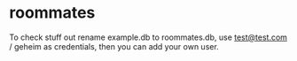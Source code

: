 roommates
=========

To check stuff out rename example.db to roommates.db, use test@test.com / geheim as credentials, then you can add your own user.